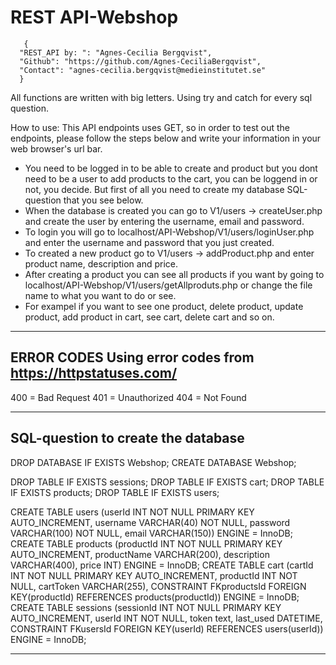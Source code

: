 # REST API-Webshop

       {
      "REST_API by: ": "Agnes-Cecilia Bergqvist",
      "Github": "https://github.com/Agnes-CeciliaBergqvist",
      "Contact": "agnes-cecilia.bergqvist@medieinstitutet.se"
      }

All functions are written with big letters. 
Using try and catch for every sql question.

How to use: 
This API endpoints uses GET, so in order to test out the endpoints, please follow the steps below and write your information in your web browser's url bar.

* You need to be logged in to be able to create and product but you dont need to be a user to add products to the cart, you can be loggend in or not, you decide. But first of all you need to create my database SQL-question that you see below.
* When the database is created you can go to V1/users -> createUser.php and create the user by entering the username, email and password. 
* To login you will go to localhost/API-Webshop/V1/users/loginUser.php and enter the username and password that you just created. 
* To created a new product go to V1/users -> addProduct.php and enter product name, description and price. 
* After creating a product you can see all products if you want by going to localhost/API-Webshop/V1/users/getAllproduts.php or change the file name to what you want to do or see. 
* For exampel if you want to see one product, delete product, update product, add product in cart, see cart, delete cart and so on. 

*****************************************


ERROR CODES
Using error codes from https://httpstatuses.com/
-------------------------------------------------
400 =  Bad Request
401 = Unauthorized
404 = Not Found

*************************************

SQL-question to create the database 
-----------------------------------


DROP DATABASE IF EXISTS Webshop; 
CREATE DATABASE Webshop;

DROP TABLE IF EXISTS sessions; 
DROP TABLE IF EXISTS cart; 
DROP TABLE IF EXISTS products; 
DROP TABLE IF EXISTS users;

CREATE TABLE users (userId INT NOT NULL PRIMARY KEY AUTO_INCREMENT, username VARCHAR(40) NOT NULL, password VARCHAR(100) NOT NULL, email VARCHAR(150)) ENGINE = InnoDB; 
CREATE TABLE products (productId INT NOT NULL PRIMARY KEY AUTO_INCREMENT, productName VARCHAR(200), description VARCHAR(400), price INT) ENGINE = InnoDB; 
CREATE TABLE cart (cartId INT NOT NULL PRIMARY KEY AUTO_INCREMENT, productId INT NOT NULL, cartToken VARCHAR(255), CONSTRAINT FKproductsId FOREIGN KEY(productId) REFERENCES products(productId)) ENGINE = InnoDB; 
CREATE TABLE sessions (sessionId INT NOT NULL PRIMARY KEY AUTO_INCREMENT, userId INT NOT NULL, token text, last_used DATETIME, CONSTRAINT FKusersId FOREIGN KEY(userId) REFERENCES users(userId)) ENGINE = InnoDB; 

*******************************************
     
